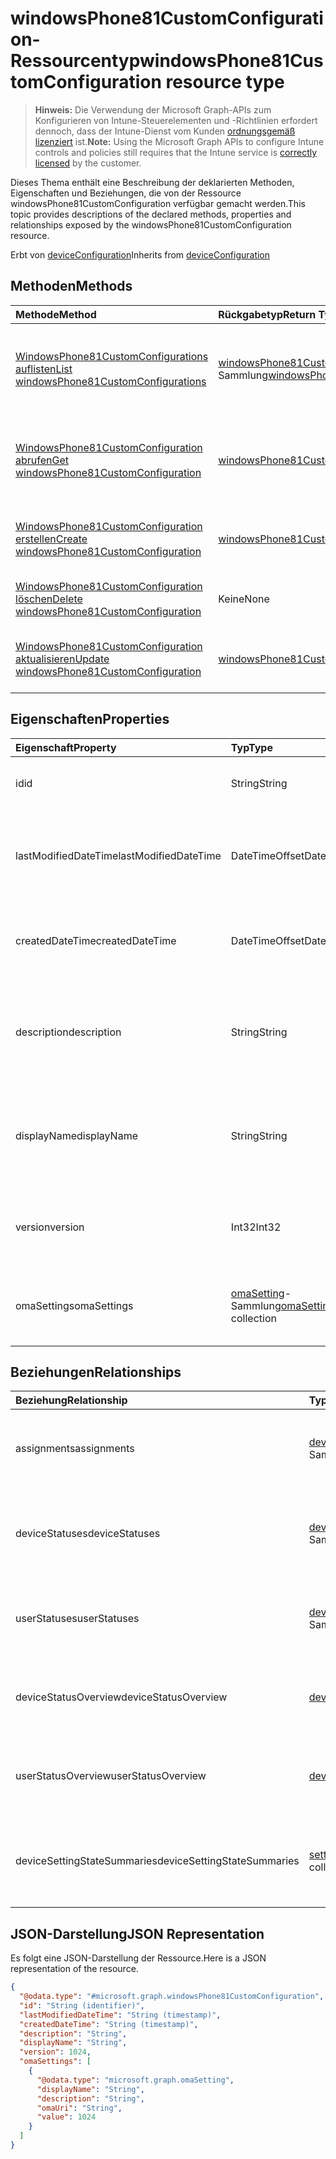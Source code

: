 # <a name="windowsphone81customconfiguration-resource-type"></a><span data-ttu-id="6769e-101">windowsPhone81CustomConfiguration-Ressourcentyp</span><span class="sxs-lookup"><span data-stu-id="6769e-101">windowsPhone81CustomConfiguration resource type</span></span>

> <span data-ttu-id="6769e-102">**Hinweis:** Die Verwendung der Microsoft Graph-APIs zum Konfigurieren von Intune-Steuerelementen und -Richtlinien erfordert dennoch, dass der Intune-Dienst vom Kunden [ordnungsgemäß lizenziert](https://go.microsoft.com/fwlink/?linkid=839381) ist.</span><span class="sxs-lookup"><span data-stu-id="6769e-102">**Note:** Using the Microsoft Graph APIs to configure Intune controls and policies still requires that the Intune service is [correctly licensed](https://go.microsoft.com/fwlink/?linkid=839381) by the customer.</span></span>

<span data-ttu-id="6769e-103">Dieses Thema enthält eine Beschreibung der deklarierten Methoden, Eigenschaften und Beziehungen, die von der Ressource windowsPhone81CustomConfiguration verfügbar gemacht werden.</span><span class="sxs-lookup"><span data-stu-id="6769e-103">This topic provides descriptions of the declared methods, properties and relationships exposed by the windowsPhone81CustomConfiguration resource.</span></span>

<span data-ttu-id="6769e-104">Erbt von [deviceConfiguration](../resources/intune_deviceconfig_deviceconfiguration.md)</span><span class="sxs-lookup"><span data-stu-id="6769e-104">Inherits from [deviceConfiguration](../resources/intune_deviceconfig_deviceconfiguration.md)</span></span>

## <a name="methods"></a><span data-ttu-id="6769e-105">Methoden</span><span class="sxs-lookup"><span data-stu-id="6769e-105">Methods</span></span>
|<span data-ttu-id="6769e-106">Methode</span><span class="sxs-lookup"><span data-stu-id="6769e-106">Method</span></span>|<span data-ttu-id="6769e-107">Rückgabetyp</span><span class="sxs-lookup"><span data-stu-id="6769e-107">Return Type</span></span>|<span data-ttu-id="6769e-108">Beschreibung</span><span class="sxs-lookup"><span data-stu-id="6769e-108">Description</span></span>|
|:---|:---|:---|
|[<span data-ttu-id="6769e-109">WindowsPhone81CustomConfigurations auflisten</span><span class="sxs-lookup"><span data-stu-id="6769e-109">List windowsPhone81CustomConfigurations</span></span>](../api/intune_deviceconfig_windowsphone81customconfiguration_list.md)|<span data-ttu-id="6769e-110">[windowsPhone81CustomConfiguration](../resources/intune_deviceconfig_windowsphone81customconfiguration.md)-Sammlung</span><span class="sxs-lookup"><span data-stu-id="6769e-110">[windowsPhone81CustomConfiguration](../resources/intune_deviceconfig_windowsphone81customconfiguration.md) collection</span></span>|<span data-ttu-id="6769e-111">Auflisten von Eigenschaften und Beziehungen der [windowsPhone81CustomConfiguration](../resources/intune_deviceconfig_windowsphone81customconfiguration.md)-Objekte.</span><span class="sxs-lookup"><span data-stu-id="6769e-111">List properties and relationships of the [windowsPhone81CustomConfiguration](../resources/intune_deviceconfig_windowsphone81customconfiguration.md) objects.</span></span>|
|[<span data-ttu-id="6769e-112">WindowsPhone81CustomConfiguration abrufen</span><span class="sxs-lookup"><span data-stu-id="6769e-112">Get windowsPhone81CustomConfiguration</span></span>](../api/intune_deviceconfig_windowsphone81customconfiguration_get.md)|[<span data-ttu-id="6769e-113">windowsPhone81CustomConfiguration</span><span class="sxs-lookup"><span data-stu-id="6769e-113">windowsPhone81CustomConfiguration</span></span>](../resources/intune_deviceconfig_windowsphone81customconfiguration.md)|<span data-ttu-id="6769e-114">Lesen von Eigenschaften und Beziehungen des [windowsPhone81CustomConfiguration](../resources/intune_deviceconfig_windowsphone81customconfiguration.md)-Objekts.</span><span class="sxs-lookup"><span data-stu-id="6769e-114">Read properties and relationships of the [windowsPhone81CustomConfiguration](../resources/intune_deviceconfig_windowsphone81customconfiguration.md) object.</span></span>|
|[<span data-ttu-id="6769e-115">WindowsPhone81CustomConfiguration erstellen</span><span class="sxs-lookup"><span data-stu-id="6769e-115">Create windowsPhone81CustomConfiguration</span></span>](../api/intune_deviceconfig_windowsphone81customconfiguration_create.md)|[<span data-ttu-id="6769e-116">windowsPhone81CustomConfiguration</span><span class="sxs-lookup"><span data-stu-id="6769e-116">windowsPhone81CustomConfiguration</span></span>](../resources/intune_deviceconfig_windowsphone81customconfiguration.md)|<span data-ttu-id="6769e-117">Erstellen eines neuen [windowsPhone81CustomConfiguration](../resources/intune_deviceconfig_windowsphone81customconfiguration.md)-Objekts.</span><span class="sxs-lookup"><span data-stu-id="6769e-117">Create a new [windowsPhone81CustomConfiguration](../resources/intune_deviceconfig_windowsphone81customconfiguration.md) object.</span></span>|
|[<span data-ttu-id="6769e-118">WindowsPhone81CustomConfiguration löschen</span><span class="sxs-lookup"><span data-stu-id="6769e-118">Delete windowsPhone81CustomConfiguration</span></span>](../api/intune_deviceconfig_windowsphone81customconfiguration_delete.md)|<span data-ttu-id="6769e-119">Keine</span><span class="sxs-lookup"><span data-stu-id="6769e-119">None</span></span>|<span data-ttu-id="6769e-120">Löscht ein [WindowsPhone81CustomConfiguration](../resources/intune_deviceconfig_windowsphone81customconfiguration.md)-Objekt.</span><span class="sxs-lookup"><span data-stu-id="6769e-120">Deletes a [windowsPhone81CustomConfiguration](../resources/intune_deviceconfig_windowsphone81customconfiguration.md).</span></span>|
|[<span data-ttu-id="6769e-121">WindowsPhone81CustomConfiguration aktualisieren</span><span class="sxs-lookup"><span data-stu-id="6769e-121">Update windowsPhone81CustomConfiguration</span></span>](../api/intune_deviceconfig_windowsphone81customconfiguration_update.md)|[<span data-ttu-id="6769e-122">windowsPhone81CustomConfiguration</span><span class="sxs-lookup"><span data-stu-id="6769e-122">windowsPhone81CustomConfiguration</span></span>](../resources/intune_deviceconfig_windowsphone81customconfiguration.md)|<span data-ttu-id="6769e-123">Aktualisieren der Eigenschaften eines [windowsPhone81CustomConfiguration](../resources/intune_deviceconfig_windowsphone81customconfiguration.md)-Objekts.</span><span class="sxs-lookup"><span data-stu-id="6769e-123">Update the properties of a [windowsPhone81CustomConfiguration](../resources/intune_deviceconfig_windowsphone81customconfiguration.md) object.</span></span>|

## <a name="properties"></a><span data-ttu-id="6769e-124">Eigenschaften</span><span class="sxs-lookup"><span data-stu-id="6769e-124">Properties</span></span>
|<span data-ttu-id="6769e-125">Eigenschaft</span><span class="sxs-lookup"><span data-stu-id="6769e-125">Property</span></span>|<span data-ttu-id="6769e-126">Typ</span><span class="sxs-lookup"><span data-stu-id="6769e-126">Type</span></span>|<span data-ttu-id="6769e-127">Beschreibung</span><span class="sxs-lookup"><span data-stu-id="6769e-127">Description</span></span>|
|:---|:---|:---|
|<span data-ttu-id="6769e-128">id</span><span class="sxs-lookup"><span data-stu-id="6769e-128">id</span></span>|<span data-ttu-id="6769e-129">String</span><span class="sxs-lookup"><span data-stu-id="6769e-129">String</span></span>|<span data-ttu-id="6769e-130">Schlüssel der Entität</span><span class="sxs-lookup"><span data-stu-id="6769e-130">Key of the entity.</span></span> <span data-ttu-id="6769e-131">Geerbt von [deviceConfiguration](../resources/intune_deviceconfig_deviceconfiguration.md).</span><span class="sxs-lookup"><span data-stu-id="6769e-131">Inherited from [deviceConfiguration](../resources/intune_deviceconfig_deviceconfiguration.md)</span></span>|
|<span data-ttu-id="6769e-132">lastModifiedDateTime</span><span class="sxs-lookup"><span data-stu-id="6769e-132">lastModifiedDateTime</span></span>|<span data-ttu-id="6769e-133">DateTimeOffset</span><span class="sxs-lookup"><span data-stu-id="6769e-133">DateTimeOffset</span></span>|<span data-ttu-id="6769e-134">Datum und Uhrzeit der letzten Änderung des Objekts.</span><span class="sxs-lookup"><span data-stu-id="6769e-134">DateTime the object was last modified.</span></span> <span data-ttu-id="6769e-135">Geerbt von [deviceConfiguration](../resources/intune_deviceconfig_deviceconfiguration.md).</span><span class="sxs-lookup"><span data-stu-id="6769e-135">Inherited from [deviceConfiguration](../resources/intune_deviceconfig_deviceconfiguration.md)</span></span>|
|<span data-ttu-id="6769e-136">createdDateTime</span><span class="sxs-lookup"><span data-stu-id="6769e-136">createdDateTime</span></span>|<span data-ttu-id="6769e-137">DateTimeOffset</span><span class="sxs-lookup"><span data-stu-id="6769e-137">DateTimeOffset</span></span>|<span data-ttu-id="6769e-138">Datum und Uhrzeit der Erstellung des Objekts.</span><span class="sxs-lookup"><span data-stu-id="6769e-138">DateTime the object was created.</span></span> <span data-ttu-id="6769e-139">Geerbt von [deviceConfiguration](../resources/intune_deviceconfig_deviceconfiguration.md).</span><span class="sxs-lookup"><span data-stu-id="6769e-139">Inherited from [deviceConfiguration](../resources/intune_deviceconfig_deviceconfiguration.md)</span></span>|
|<span data-ttu-id="6769e-140">description</span><span class="sxs-lookup"><span data-stu-id="6769e-140">description</span></span>|<span data-ttu-id="6769e-141">String</span><span class="sxs-lookup"><span data-stu-id="6769e-141">String</span></span>|<span data-ttu-id="6769e-142">Beschreibung der Gerätekonfiguration (vom Administrator festgelegt).</span><span class="sxs-lookup"><span data-stu-id="6769e-142">Admin provided description of the Device Configuration.</span></span> <span data-ttu-id="6769e-143">Geerbt von [deviceConfiguration](../resources/intune_deviceconfig_deviceconfiguration.md).</span><span class="sxs-lookup"><span data-stu-id="6769e-143">Inherited from [deviceConfiguration](../resources/intune_deviceconfig_deviceconfiguration.md)</span></span>|
|<span data-ttu-id="6769e-144">displayName</span><span class="sxs-lookup"><span data-stu-id="6769e-144">displayName</span></span>|<span data-ttu-id="6769e-145">String</span><span class="sxs-lookup"><span data-stu-id="6769e-145">String</span></span>|<span data-ttu-id="6769e-146">Name der Gerätekonfiguration (vom Administrator festgelegt).</span><span class="sxs-lookup"><span data-stu-id="6769e-146">Admin provided name of the device configuration.</span></span> <span data-ttu-id="6769e-147">Geerbt von [deviceConfiguration](../resources/intune_deviceconfig_deviceconfiguration.md).</span><span class="sxs-lookup"><span data-stu-id="6769e-147">Inherited from [deviceConfiguration](../resources/intune_deviceconfig_deviceconfiguration.md)</span></span>|
|<span data-ttu-id="6769e-148">version</span><span class="sxs-lookup"><span data-stu-id="6769e-148">version</span></span>|<span data-ttu-id="6769e-149">Int32</span><span class="sxs-lookup"><span data-stu-id="6769e-149">Int32</span></span>|<span data-ttu-id="6769e-150">Version der Gerätekonfiguration.</span><span class="sxs-lookup"><span data-stu-id="6769e-150">Version of the device configuration.</span></span> <span data-ttu-id="6769e-151">Geerbt von [deviceConfiguration](../resources/intune_deviceconfig_deviceconfiguration.md).</span><span class="sxs-lookup"><span data-stu-id="6769e-151">Inherited from [deviceConfiguration](../resources/intune_deviceconfig_deviceconfiguration.md)</span></span>|
|<span data-ttu-id="6769e-152">omaSettings</span><span class="sxs-lookup"><span data-stu-id="6769e-152">omaSettings</span></span>|<span data-ttu-id="6769e-153">[omaSetting](../resources/intune_deviceconfig_omasetting.md)-Sammlung</span><span class="sxs-lookup"><span data-stu-id="6769e-153">[omaSetting](../resources/intune_deviceconfig_omasetting.md) collection</span></span>|<span data-ttu-id="6769e-154">OMA-Einstellungen.</span><span class="sxs-lookup"><span data-stu-id="6769e-154">OMA settings.</span></span> <span data-ttu-id="6769e-155">Diese Sammlung kann bis zu 1000 Elemente enthalten.</span><span class="sxs-lookup"><span data-stu-id="6769e-155">This collection can contain a maximum of 1000 elements.</span></span>|

## <a name="relationships"></a><span data-ttu-id="6769e-156">Beziehungen</span><span class="sxs-lookup"><span data-stu-id="6769e-156">Relationships</span></span>
|<span data-ttu-id="6769e-157">Beziehung</span><span class="sxs-lookup"><span data-stu-id="6769e-157">Relationship</span></span>|<span data-ttu-id="6769e-158">Typ</span><span class="sxs-lookup"><span data-stu-id="6769e-158">Type</span></span>|<span data-ttu-id="6769e-159">Beschreibung</span><span class="sxs-lookup"><span data-stu-id="6769e-159">Description</span></span>|
|:---|:---|:---|
|<span data-ttu-id="6769e-160">assignments</span><span class="sxs-lookup"><span data-stu-id="6769e-160">assignments</span></span>|<span data-ttu-id="6769e-161">[deviceConfigurationAssignment](../resources/intune_deviceconfig_deviceconfigurationassignment.md)-Sammlung</span><span class="sxs-lookup"><span data-stu-id="6769e-161">[deviceConfigurationAssignment](../resources/intune_deviceconfig_deviceconfigurationassignment.md) collection</span></span>|<span data-ttu-id="6769e-162">Liste der Zuweisungen für das Gerätekonfigurationsprofil.</span><span class="sxs-lookup"><span data-stu-id="6769e-162">The list of assignments for the device configuration profile.</span></span> <span data-ttu-id="6769e-163">Geerbt von [deviceConfiguration](../resources/intune_deviceconfig_deviceconfiguration.md).</span><span class="sxs-lookup"><span data-stu-id="6769e-163">Inherited from [deviceConfiguration](../resources/intune_deviceconfig_deviceconfiguration.md)</span></span>|
|<span data-ttu-id="6769e-164">deviceStatuses</span><span class="sxs-lookup"><span data-stu-id="6769e-164">deviceStatuses</span></span>|<span data-ttu-id="6769e-165">[deviceConfigurationDeviceStatus](../resources/intune_deviceconfig_deviceconfigurationdevicestatus.md)-Sammlung</span><span class="sxs-lookup"><span data-stu-id="6769e-165">[deviceConfigurationDeviceStatus](../resources/intune_deviceconfig_deviceconfigurationdevicestatus.md) collection</span></span>|<span data-ttu-id="6769e-166">Installationsstatus der Gerätekonfiguration nach Gerät.</span><span class="sxs-lookup"><span data-stu-id="6769e-166">Device configuration installation status by device.</span></span> <span data-ttu-id="6769e-167">Geerbt von [deviceConfiguration](../resources/intune_deviceconfig_deviceconfiguration.md).</span><span class="sxs-lookup"><span data-stu-id="6769e-167">Inherited from [deviceConfiguration](../resources/intune_deviceconfig_deviceconfiguration.md)</span></span>|
|<span data-ttu-id="6769e-168">userStatuses</span><span class="sxs-lookup"><span data-stu-id="6769e-168">userStatuses</span></span>|<span data-ttu-id="6769e-169">[deviceConfigurationUserStatus](../resources/intune_deviceconfig_deviceconfigurationuserstatus.md)-Sammlung</span><span class="sxs-lookup"><span data-stu-id="6769e-169">[deviceConfigurationUserStatus](../resources/intune_deviceconfig_deviceconfigurationuserstatus.md) collection</span></span>|<span data-ttu-id="6769e-170">Gerät Konfiguration Installationsstatus durch Benutzer.</span><span class="sxs-lookup"><span data-stu-id="6769e-170">Device configuration installation status by user.</span></span> <span data-ttu-id="6769e-171">Geerbt von [deviceConfiguration](../resources/intune_deviceconfig_deviceconfiguration.md).</span><span class="sxs-lookup"><span data-stu-id="6769e-171">Inherited from [deviceConfiguration](../resources/intune_deviceconfig_deviceconfiguration.md)</span></span>|
|<span data-ttu-id="6769e-172">deviceStatusOverview</span><span class="sxs-lookup"><span data-stu-id="6769e-172">deviceStatusOverview</span></span>|[<span data-ttu-id="6769e-173">deviceConfigurationDeviceOverview</span><span class="sxs-lookup"><span data-stu-id="6769e-173">deviceConfigurationDeviceOverview</span></span>](../resources/intune_deviceconfig_deviceconfigurationdeviceoverview.md)|<span data-ttu-id="6769e-174">Übersicht über Gerätestatus der Gerätekonfiguration. Geerbt von [deviceConfiguration](../resources/intune_deviceconfig_deviceconfiguration.md)</span><span class="sxs-lookup"><span data-stu-id="6769e-174">Device Configuration devices status overview Inherited from [deviceConfiguration](../resources/intune_deviceconfig_deviceconfiguration.md)</span></span>|
|<span data-ttu-id="6769e-175">userStatusOverview</span><span class="sxs-lookup"><span data-stu-id="6769e-175">userStatusOverview</span></span>|[<span data-ttu-id="6769e-176">deviceConfigurationUserOverview</span><span class="sxs-lookup"><span data-stu-id="6769e-176">deviceConfigurationUserOverview</span></span>](../resources/intune_deviceconfig_deviceconfigurationuseroverview.md)|<span data-ttu-id="6769e-177">Übersicht über Benutzerstatus der Gerätekonfiguration. Geerbt von [deviceConfiguration](../resources/intune_deviceconfig_deviceconfiguration.md)</span><span class="sxs-lookup"><span data-stu-id="6769e-177">Device Configuration users status overview Inherited from [deviceConfiguration](../resources/intune_deviceconfig_deviceconfiguration.md)</span></span>|
|<span data-ttu-id="6769e-178">deviceSettingStateSummaries</span><span class="sxs-lookup"><span data-stu-id="6769e-178">deviceSettingStateSummaries</span></span>|<span data-ttu-id="6769e-179">[settingStateDeviceSummary](../resources/intune_deviceconfig_settingstatedevicesummary.md)-Sammlung</span><span class="sxs-lookup"><span data-stu-id="6769e-179">[settingStateDeviceSummary](../resources/intune_deviceconfig_settingstatedevicesummary.md) collection</span></span>|<span data-ttu-id="6769e-180">Übersicht über den Status der Gerätekonfigurationseinstellungen der Geräte. Geerbt von [deviceConfiguration](../resources/intune_deviceconfig_deviceconfiguration.md)</span><span class="sxs-lookup"><span data-stu-id="6769e-180">Device Configuration Setting State Device Summary Inherited from [deviceConfiguration](../resources/intune_deviceconfig_deviceconfiguration.md)</span></span>|

## <a name="json-representation"></a><span data-ttu-id="6769e-181">JSON-Darstellung</span><span class="sxs-lookup"><span data-stu-id="6769e-181">JSON Representation</span></span>
<span data-ttu-id="6769e-182">Es folgt eine JSON-Darstellung der Ressource.</span><span class="sxs-lookup"><span data-stu-id="6769e-182">Here is a JSON representation of the resource.</span></span>
<!-- {
  "blockType": "resource",
  "keyProperty": "id",
  "@odata.type": "microsoft.graph.windowsPhone81CustomConfiguration"
}
-->
``` json
{
  "@odata.type": "#microsoft.graph.windowsPhone81CustomConfiguration",
  "id": "String (identifier)",
  "lastModifiedDateTime": "String (timestamp)",
  "createdDateTime": "String (timestamp)",
  "description": "String",
  "displayName": "String",
  "version": 1024,
  "omaSettings": [
    {
      "@odata.type": "microsoft.graph.omaSetting",
      "displayName": "String",
      "description": "String",
      "omaUri": "String",
      "value": 1024
    }
  ]
}
```



